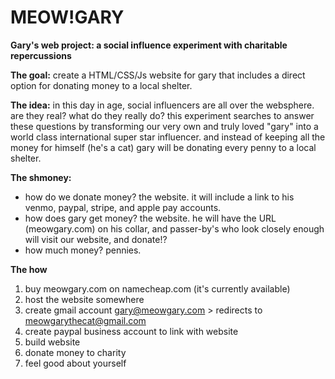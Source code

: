 # MEOW!GARY
<b>Gary's web project: a social influence experiment with charitable repercussions</b>

<b>The goal:</b>
create a HTML/CSS/Js website for gary that includes a direct option for donating money to a local shelter.

<b>The idea:</b>
in this day in age, social influencers are all over the websphere. are they real? what do they really do?
this experiment searches to answer these questions by transforming our very own and truly loved "gary" into a world class international super star influencer. and instead of keeping all the money for himself (he's a cat) gary will be donating every penny to a local shelter. 

<b>The shmoney:</b>
- how do we donate money? the website. it will include a link to his venmo, paypal, stripe, and apple pay accounts.
- how does gary get money? the website. he will have the URL (meowgary.com) on his collar, and passer-by's who look closely enough will visit our website, and donate!? 
- how much money? pennies. 

<b>The how</b>
1. buy meowgary.com on namecheap.com (it's currently available)
2. host the website somewhere
3. create gmail account gary@meowgary.com > redirects to meowgarythecat@gmail.com 
4. create paypal business account to link with website
5. build website
6. donate money to charity
7. feel good about yourself
